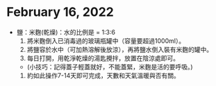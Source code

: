 # February 16, 2022

- 鹽：米麴(乾燥)：水的比例是 = 1:3:6
   1. 將米麴倒入已消毒過的玻璃瓶罐中（容量要超過1000ml）。
   2. 將鹽容於水中（可加熱溶解後放涼），再將鹽水倒入裝有米麴的罐中。
   3. 每日打開，用乾淨乾燥的湯匙攪拌，放置在陰涼處即可。 
    - (小技巧：記得蓋子輕蓋就好，不能蓋緊，米麴是活的要呼吸。)
   1. 約如此操作7-14天即可完成，天數和天氣溫暖與否有關。
